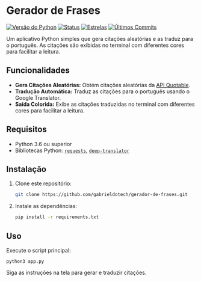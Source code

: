 # Gerador de Frases
[![Versão do Python](https://img.shields.io/badge/python-3.6%2B-brightgreen)](https://www.python.org/)
[![Status](https://img.shields.io/badge/Status-Em%20Desenvolvimento-orange)](https://github.com/gabrieldotech/gerador-de-frases)
[![Estrelas](https://img.shields.io/github/stars/gabrieldotech/gerador-de-frases)](https://github.com/gabrieldotech/gerador-de-frases/stargazers)
[![Últimos Commits](https://img.shields.io/github/last-commit/gabrieldotech/gerador-de-frases)](https://github.com/gabrieldotech/gerador-de-frases/commits/main)

Um aplicativo Python simples que gera citações aleatórias e as traduz para o português. As citações são exibidas no terminal com diferentes cores para facilitar a leitura.

## Funcionalidades

- **Gera Citações Aleatórias:** Obtém citações aleatórias da [API Quotable](https://github.com/lukePeavey/quotable).
- **Tradução Automática:** Traduz as citações para o português usando o Google Translator.
- **Saída Colorida:** Exibe as citações traduzidas no terminal com diferentes cores para facilitar a leitura.

## Requisitos

- Python 3.6 ou superior
- Bibliotecas Python: [`requests`](https://pypi.org/project/requests/), [`deep-translator`](https://pypi.org/project/deep-translator/)

## Instalação

1. Clone este repositório:

   ```bash
   git clone https://github.com/gabrieldotech/gerador-de-frases.git

2. Instale as dependências:
    ```bash
    pip install -r requirements.txt

## Uso
Execute o script principal:
    
    python3 app.py

Siga as instruções na tela para gerar e traduzir citações.

